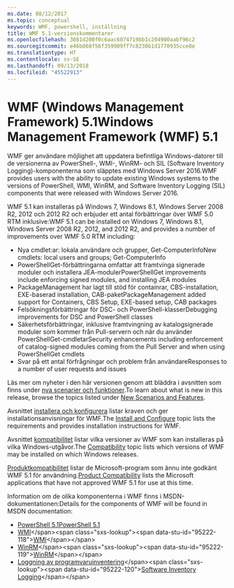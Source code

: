 ```yaml
---
ms.date: 08/12/2017
ms.topic: conceptual
keywords: WMF, powershell, inställning
title: WMF 5.1-versionskommentarer
ms.openlocfilehash: 3081d200f0c6aac6074719bb1c204900aabf96c2
ms.sourcegitcommit: e46b868f56f359909ff7c8230b1d1770935cce0e
ms.translationtype: HT
ms.contentlocale: sv-SE
ms.lasthandoff: 09/13/2018
ms.locfileid: "45522913"
---
```

# <a name="windows-management-framework-wmf-51"></a><span data-ttu-id="95222-103">WMF (Windows Management Framework) 5.1</span><span class="sxs-lookup"><span data-stu-id="95222-103">Windows Management Framework (WMF) 5.1</span></span> #

<span data-ttu-id="95222-104">WMF ger användare möjlighet att uppdatera befintliga Windows-datorer till de versionerna av PowerShell-, WMI-, WinRM- och SIL (Software Inventory Logging)-komponenterna som släpptes med Windows Server 2016.</span><span class="sxs-lookup"><span data-stu-id="95222-104">WMF provides users with the ability to update existing Windows systems to the versions of PowerShell, WMI, WinRM, and Software Inventory Logging (SIL) components that were released with Windows Server 2016.</span></span>

<span data-ttu-id="95222-105">WMF 5.1 kan installeras på Windows 7, Windows 8.1, Windows Server 2008 R2, 2012 och 2012 R2 och erbjuder ett antal förbättringar över WMF 5.0 RTM inklusive:</span><span class="sxs-lookup"><span data-stu-id="95222-105">WMF 5.1 can be installed on Windows 7, Windows 8.1, Windows Server 2008 R2, 2012, and 2012 R2, and provides a number of improvements over WMF 5.0 RTM including:</span></span>

- <span data-ttu-id="95222-106">Nya cmdlet:ar: lokala användare och grupper, Get-ComputerInfo</span><span class="sxs-lookup"><span data-stu-id="95222-106">New cmdlets: local users and groups; Get-ComputerInfo</span></span>
- <span data-ttu-id="95222-107">PowerShellGet-förbättringarna omfattar att framtvinga signerade moduler och installera JEA-moduler</span><span class="sxs-lookup"><span data-stu-id="95222-107">PowerShellGet improvements include enforcing signed modules, and installing JEA modules</span></span>
- <span data-ttu-id="95222-108">PackageManagement har lagt till stöd för containrar, CBS-installation, EXE-baserad installation, CAB-paket</span><span class="sxs-lookup"><span data-stu-id="95222-108">PackageManagement added support for Containers, CBS Setup, EXE-based setup, CAB packages</span></span>
- <span data-ttu-id="95222-109">Felsökningsförbättringar för DSC- och PowerShell-klasser</span><span class="sxs-lookup"><span data-stu-id="95222-109">Debugging improvements for DSC and PowerShell classes</span></span>
- <span data-ttu-id="95222-110">Säkerhetsförbättringar, inklusive framtvingning av katalogsignerade moduler som kommer från Pull-servern och när du använder PowerShellGet-cmdletar</span><span class="sxs-lookup"><span data-stu-id="95222-110">Security enhancements including enforcement of catalog-signed modules coming from the Pull Server and when using PowerShellGet cmdlets</span></span>
- <span data-ttu-id="95222-111">Svar på ett antal förfrågningar och problem från användare</span><span class="sxs-lookup"><span data-stu-id="95222-111">Responses to a number of user requests and issues</span></span>

<span data-ttu-id="95222-112">Läs mer om nyheter i den här versionen genom att bläddra i avsnitten som finns under [nya scenarier och funktioner](https://docs.microsoft.com/powershell/wmf/5.1/scenarios-features).</span><span class="sxs-lookup"><span data-stu-id="95222-112">To learn about what is new in this release, browse the topics listed under [New Scenarios and Features](https://docs.microsoft.com/powershell/wmf/5.1/scenarios-features).</span></span>

<span data-ttu-id="95222-113">Avsnittet [installera och konfigurera](https://docs.microsoft.com/powershell/wmf/5.1/install-configure) listar kraven och ger installationsanvisningar för WMF.</span><span class="sxs-lookup"><span data-stu-id="95222-113">The [Install and Configure](https://docs.microsoft.com/powershell/wmf/5.1/install-configure) topic lists the requirements and provides installation instructions for WMF.</span></span>

<span data-ttu-id="95222-114">Avsnittet [kompatibilitet](https://docs.microsoft.com/powershell/wmf/5.1/compatibility) listar vilka versioner av WMF som kan installeras på vilka Windows-utgåvor.</span><span class="sxs-lookup"><span data-stu-id="95222-114">The [Compatibility](https://docs.microsoft.com/powershell/wmf/5.1/compatibility) topic lists which versions of WMF may be installed on which Windows releases.</span></span>

<span data-ttu-id="95222-115">[Produktkompatibilitet](https://docs.microsoft.com/powershell/wmf/5.1/productincompat) listar de Microsoft-program som ännu inte godkänt WMF 5.1 för användning.</span><span class="sxs-lookup"><span data-stu-id="95222-115">[Product Compatibility](https://docs.microsoft.com/powershell/wmf/5.1/productincompat) lists the Microsoft applications that have not approved WMF 5.1 for use at this time.</span></span>

<span data-ttu-id="95222-116">Information om de olika komponenterna i WMF finns i MSDN-dokumentationen:</span><span class="sxs-lookup"><span data-stu-id="95222-116">Details for the components of WMF will be found in MSDN documentation:</span></span>

- [<span data-ttu-id="95222-117">PowerShell 5.1</span><span class="sxs-lookup"><span data-stu-id="95222-117">PowerShell 5.1</span></span>](https://docs.microsoft.com/powershell/)
- <span data-ttu-id="95222-118">[WMI](https://msdn.microsoft.com/library/jj152383(v=vs.85).aspx)</span><span class="sxs-lookup"><span data-stu-id="95222-118">[WMI](https://msdn.microsoft.com/library/jj152383(v=vs.85).aspx)</span></span>
- <span data-ttu-id="95222-119">[WinRM](https://msdn.microsoft.com/library/aa384426(v=vs.85).aspx)</span><span class="sxs-lookup"><span data-stu-id="95222-119">[WinRM](https://msdn.microsoft.com/library/aa384426(v=vs.85).aspx)</span></span>
- <span data-ttu-id="95222-120">[Loggning av programvaruinventering](https://technet.microsoft.com/library/dn383584(v=ws.11).aspx)</span><span class="sxs-lookup"><span data-stu-id="95222-120">[Software Inventory Logging](https://technet.microsoft.com/library/dn383584(v=ws.11).aspx)</span></span>
